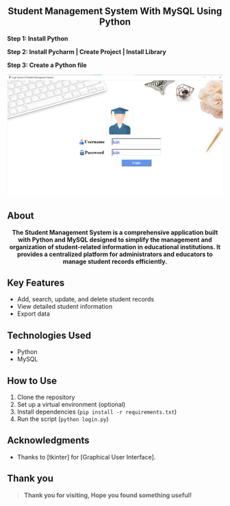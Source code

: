<H2 align="center">Student Management System With MySQL Using Python</H2>

<B>Step 1: Install Python

Step 2: Install Pycharm | Create Project | Install Library

Step 3: Create a Python file</B>

<img src="https://github.com/shubhamkumaragrawal/Student_Management_System_With_MySQL/blob/main/Login.jpg">

## About
<p align="center"><B>The Student Management System is a comprehensive application built with Python and MySQL designed to simplify the management and organization of student-related information in educational institutions. It provides a centralized platform for administrators and educators to manage student records efficiently.</B></p>

## Key Features
- Add, search, update, and delete student records
- View detailed student information
- Export data

## Technologies Used
- Python
- MySQL

## How to Use
1. Clone the repository
2. Set up a virtual environment (optional)
3. Install dependencies (`pip install -r requirements.txt`)
4. Run the script (`python login.py`)

## Acknowledgments
- Thanks to [tkinter] for [Graphical User Interface].

## Thank you
> **Thank you for visiting, Hope you found something useful!**
